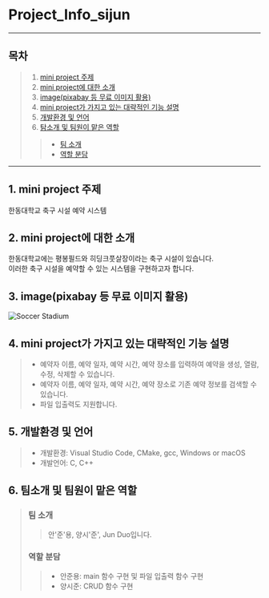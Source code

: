 # Project_Info_sijun

***
## 목차
> 1. [mini project 주제](#1-mini-project-주제)   
> 2. [mini project에 대한 소개](#2-mini-project에-대한-소개)   
> 3. [image(pixabay 등 무료 이미지 활용)](#3-image(pixabay-등-무료-이미지-활용))   
> 4. [mini project가 가지고 있는 대략적인 기능 설명](#4-mini-project가-가지고-있는-대략적인-기능-설명)   
> 5. [개발환경 및 언어](#5-개발환경-및-언어)   
> 6. [탐소개 및 팀원이 맡은 역할](#6-팀소개-및-팀원이-맡은-역할)   
>> * [팀 소개](#팀-소개)   
>> * [역할 분담](#역할-분담)   
***

## 1. mini project 주제
한동대학교 축구 시설 예약 시스템


## 2. mini project에 대한 소개
한동대학교에는 평봉필드와 히딩크풋살장이라는 축구 시설이 있습니다.   
이러한 축구 시설을 예약할 수 있는 시스템을 구현하고자 합니다.


## 3. image(pixabay 등 무료 이미지 활용)
![Soccer Stadium](https://cdn.pixabay.com/photo/2016/11/29/02/05/audience-1866738_1280.jpg)


## 4. mini project가 가지고 있는 대략적인 기능 설명
>- 예약자 이름, 예약 일자, 예약 시간, 예약 장소를 입력하여 예약을 생성, 열람, 수정, 삭제할 수 있습니다.
>- 예약자 이름, 예약 일자, 예약 시간, 예약 장소로 기존 예약 정보를 검색할 수 있습니다.
>- 파일 입출력도 지원합니다.


## 5. 개발환경 및 언어
>- 개발환경: Visual Studio Code, CMake, gcc, Windows or macOS
>- 개발언어: C, C++


## 6. 팀소개 및 팀원이 맡은 역할
> ### 팀 소개
>> 안'준'용, 양시'준', Jun Duo입니다.
> ### 역할 분담
>>- 안준용: main 함수 구현 및 파일 입출력 함수 구현   
>>- 양시준: CRUD 함수 구현
